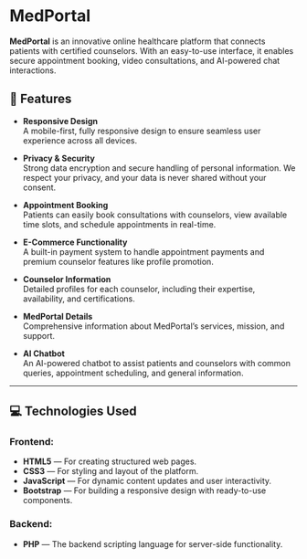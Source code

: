 # MedPortal

**MedPortal** is an innovative online healthcare platform that connects patients with certified counselors. With an easy-to-use interface, it enables secure appointment booking, video consultations, and AI-powered chat interactions.

## 🌟 Features

- **Responsive Design**  
  A mobile-first, fully responsive design to ensure seamless user experience across all devices.

- **Privacy & Security**  
  Strong data encryption and secure handling of personal information. We respect your privacy, and your data is never shared without your consent.

- **Appointment Booking**  
  Patients can easily book consultations with counselors, view available time slots, and schedule appointments in real-time.

- **E-Commerce Functionality**  
  A built-in payment system to handle appointment payments and premium counselor features like profile promotion.

- **Counselor Information**  
  Detailed profiles for each counselor, including their expertise, availability, and certifications.

- **MedPortal Details**  
  Comprehensive information about MedPortal’s services, mission, and support.

- **AI Chatbot**  
  An AI-powered chatbot to assist patients and counselors with common queries, appointment scheduling, and general information.

---

## 💻 Technologies Used

### Frontend:
- **HTML5** — For creating structured web pages.
- **CSS3** — For styling and layout of the platform.
- **JavaScript** — For dynamic content updates and user interactivity.
- **Bootstrap** — For building a responsive design with ready-to-use components.

### Backend:
- **PHP** — The backend scripting language for server-side functionality.
